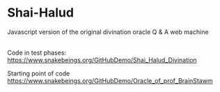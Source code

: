 # Shai-Halud
Javascript version of the original divination oracle Q &amp; A web machine
<br><br>

Code in test phases:<br>
https://www.snakebeings.org/GitHubDemo/Shai_Halud_Divination

Starting point of code<br>
https://www.snakebeings.org/GitHubDemo/Oracle_of_prof_BrainStawm
<br>
